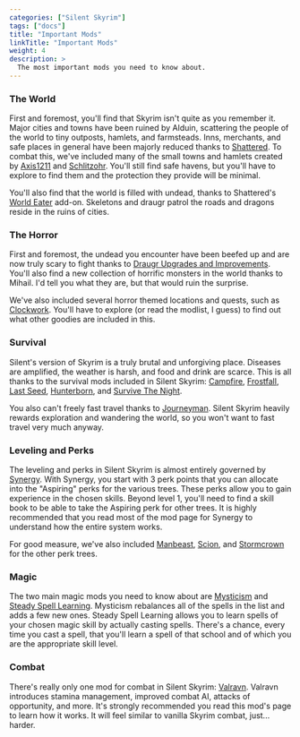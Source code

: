 ```yaml
---
categories: ["Silent Skyrim"]
tags: ["docs"] 
title: "Important Mods"
linkTitle: "Important Mods"
weight: 4
description: >
  The most important mods you need to know about.
---
```


### The World
First and foremost, you'll find that Skyrim isn't quite as you remember it. Major cities and towns have been ruined by Alduin, scattering the people of the world to tiny outposts, hamlets, and farmsteads. Inns, merchants, and safe places in general have been majorly reduced thanks to [Shattered](https://www.nexusmods.com/skyrimspecialedition/mods/84320). To combat this, we've included many of the small towns and hamlets created by [Axis1211](https://www.nexusmods.com/skyrimspecialedition/users/42928635?tab=user+files) and [Schlitzohr](https://www.nexusmods.com/skyrimspecialedition/users/2527296?tab=user+files). You'll still find safe havens, but you'll have to explore to find them and the protection they provide will be minimal.

You'll also find that the world is filled with undead, thanks to Shattered's [World Eater](https://www.nexusmods.com/skyrimspecialedition/mods/85133) add-on. Skeletons and draugr patrol the roads and dragons reside in the ruins of cities.

### The Horror
First and foremost, the undead you encounter have been beefed up and are now truly scary to fight thanks to [Draugr Upgrades and Improvements](https://www.nexusmods.com/skyrimspecialedition/mods/21775). You'll also find a new collection of horrific monsters in the world thanks to Mihail. I'd tell you what they are, but that would ruin the surprise. 

We've also included several horror themed locations and quests, such as [Clockwork](https://www.nexusmods.com/skyrimspecialedition/mods/4155). You'll have to explore (or read the modlist, I guess) to find out what other goodies are included in this.

### Survival
Silent's version of Skyrim is a truly brutal and unforgiving place. Diseases are amplified, the weather is harsh, and food and drink are scarce. This is all thanks to the survival mods included in Silent Skyrim: [Campfire](https://www.nexusmods.com/skyrimspecialedition/mods/667), [Frostfall](https://www.nexusmods.com/skyrimspecialedition/mods/671), [Last Seed](https://www.nexusmods.com/skyrimspecialedition/mods/56393), [Hunterborn](https://www.nexusmods.com/skyrimspecialedition/mods/7900), and [Survive The Night](https://www.nexusmods.com/skyrimspecialedition/mods/26430).

You also can't freely fast travel thanks to [Journeyman](https://www.nexusmods.com/skyrimspecialedition/mods/92220). Silent Skyrim heavily rewards exploration and wandering the world, so you won't want to fast travel very much anyway.

### Leveling and Perks
The leveling and perks in Silent Skyrim is almost entirely governed by [Synergy](https://www.nexusmods.com/skyrimspecialedition/mods/72352). With Synergy, you start with 3 perk points that you can allocate into the "Aspiring" perks for the various trees. These perks allow you to gain experience in the chosen skills. Beyond level 1, you'll need to find a skill book to be able to take the Aspiring perk for other trees. It is highly recommended that you read most of the mod page for Synergy to understand how the entire system works.

For good measure, we've also included [Manbeast](https://www.nexusmods.com/skyrimspecialedition/mods/44746), [Scion](https://www.nexusmods.com/skyrimspecialedition/mods/41639), and [Stormcrown](https://www.nexusmods.com/skyrimspecialedition/mods/90659) for the other perk trees.

### Magic
The two main magic mods you need to know about are [Mysticism](https://www.nexusmods.com/skyrimspecialedition/mods/27839) and [Steady Spell Learning](https://www.nexusmods.com/skyrim/mods/94251). Mysticism rebalances all of the spells in the list and adds a few new ones. Steady Spell Learning allows you to learn spells of your chosen magic skill by actually casting spells. There's a chance, every time you cast a spell, that you'll learn a spell of that school and of which you are the appropriate skill level.

### Combat
There's really only one mod for combat in Silent Skyrim: [Valravn](https://www.nexusmods.com/skyrimspecialedition/mods/53869). Valravn introduces stamina management, improved combat AI, attacks of opportunity, and more. It's strongly recommended you read this mod's page to learn how it works. It will feel similar to vanilla Skyrim combat, just... harder.